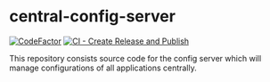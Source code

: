 # central-config-server

[![CodeFactor](https://www.codefactor.io/repository/github/dishantkamble/central-config-server/badge)](https://www.codefactor.io/repository/github/dishantkamble/central-config-server) [![CI - Create Release and Publish](https://github.com/dishantkamble/central-config-server/actions/workflows/release-train.yml/badge.svg)](https://github.com/dishantkamble/central-config-server/actions/workflows/release-train.yml)

This repository consists source code for the config server which will manage configurations of all applications centrally.
